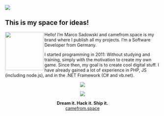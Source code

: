 <img align="center" src="https://camefrom.space/wp-content/uploads/2018/12/pic.jpg">

## This is my space for ideas!

<a href="https://camefrom.space">
<img align="left" src="https://camefrom.space/camefromspace-comet-animated.svg" width="125">
</a>

Hello! I’m Marco Sadowski and camefrom.space is my brand where I publish all my projects. I’m a Software Developer from Germany. 

I started programming in 2011: Without studying and training, simply with the motivation to create my own game. Since then, my goal is to create cool digital stuff. I have already gained a lot of experience in PHP, JS (including node.js), and in the .NET Framework (C# and vb.net).

<a href="https://camefrom.space">
  <p align="center">
    <img align="center" src="https://github-readme-stats.vercel.app/api/?username=MarcoPNS&show_icons=true&title_color=42d79e&icon_color=42d79e&text_color=42d79e&bg_color=222051" />
  </p>
</a>

<a href="https://camefrom.space">
  <p align="center">
    <img align="center" src="https://github-readme-stats.vercel.app/api/top-langs/?username=MarcoPNS&show_icons=true&title_color=42d79e&icon_color=42d79e&text_color=42d79e&bg_color=222051" />
  </p>
</a>


<p align="center">
  <strong>Dream it. Hack it. Ship it.</strong>
  </br>
  <a href="https://camefrom.space">camefrom.space</a>
</p>
